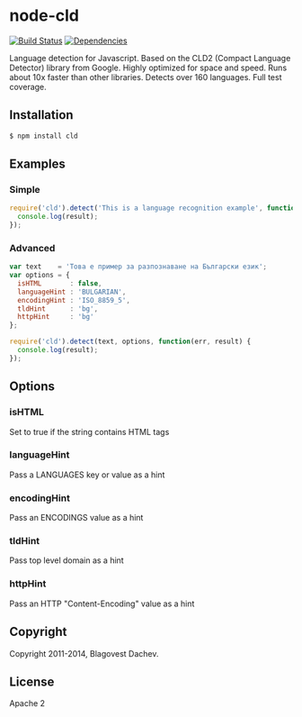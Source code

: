 # node-cld
[![Build Status](https://secure.travis-ci.org/dachev/cld.png)](http://travis-ci.org/#!/dachev/node-cld.png)
[![Dependencies](https://david-dm.org/dachev/cld.png)](https://david-dm.org/dachev/node-cld.png)

Language detection for Javascript. Based on the CLD2 (Compact Language Detector) library from Google. Highly optimized for space and speed. Runs about 10x faster than other libraries. Detects over 160 languages. Full test coverage.

## Installation

```bash
$ npm install cld
```

## Examples
### Simple
```js
require('cld').detect('This is a language recognition example', function(err, result) {
  console.log(result);
});
```

### Advanced
```js
var text    = 'Това е пример за разпознаване на Български език';
var options = {
  isHTML       : false,
  languageHint : 'BULGARIAN',
  encodingHint : 'ISO_8859_5',
  tldHint      : 'bg',
  httpHint     : 'bg'
};

require('cld').detect(text, options, function(err, result) {
  console.log(result);
});
```


## Options

### isHTML

Set to true if the string contains HTML tags

### languageHint

Pass a LANGUAGES key or value as a hint

### encodingHint

Pass an ENCODINGS value as a hint

### tldHint

Pass top level domain as a hint

### httpHint

Pass an HTTP "Content-Encoding" value as a hint

## Copyright
Copyright 2011-2014, Blagovest Dachev.

## License
Apache 2